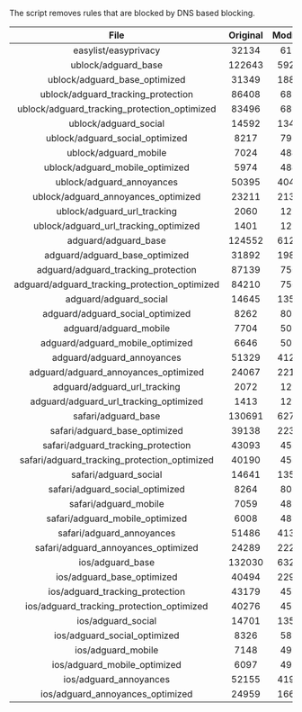 The script removes rules that are blocked by DNS based blocking.


| File | Original | Modified |
|:----:|:-----:|:-----:|
| easylist/easyprivacy | 32134 | 6196 |
| ublock/adguard_base | 122643 | 59267 |
| ublock/adguard_base_optimized | 31349 | 18818 |
| ublock/adguard_tracking_protection | 86408 | 6822 |
| ublock/adguard_tracking_protection_optimized | 83496 | 6822 |
| ublock/adguard_social | 14592 | 13481 |
| ublock/adguard_social_optimized | 8217 | 7963 |
| ublock/adguard_mobile | 7024 | 4841 |
| ublock/adguard_mobile_optimized | 5974 | 4841 |
| ublock/adguard_annoyances | 50395 | 40421 |
| ublock/adguard_annoyances_optimized | 23211 | 21317 |
| ublock/adguard_url_tracking | 2060 | 1219 |
| ublock/adguard_url_tracking_optimized | 1401 | 1219 |
| adguard/adguard_base | 124552 | 61270 |
| adguard/adguard_base_optimized | 31892 | 19811 |
| adguard/adguard_tracking_protection | 87139 | 7500 |
| adguard/adguard_tracking_protection_optimized | 84210 | 7500 |
| adguard/adguard_social | 14645 | 13541 |
| adguard/adguard_social_optimized | 8262 | 8018 |
| adguard/adguard_mobile | 7704 | 5020 |
| adguard/adguard_mobile_optimized | 6646 | 5020 |
| adguard/adguard_annoyances | 51329 | 41267 |
| adguard/adguard_annoyances_optimized | 24067 | 22153 |
| adguard/adguard_url_tracking | 2072 | 1229 |
| adguard/adguard_url_tracking_optimized | 1413 | 1229 |
| safari/adguard_base | 130691 | 62706 |
| safari/adguard_base_optimized | 39138 | 22378 |
| safari/adguard_tracking_protection | 43093 | 4584 |
| safari/adguard_tracking_protection_optimized | 40190 | 4584 |
| safari/adguard_social | 14641 | 13530 |
| safari/adguard_social_optimized | 8264 | 8011 |
| safari/adguard_mobile | 7059 | 4880 |
| safari/adguard_mobile_optimized | 6008 | 4880 |
| safari/adguard_annoyances | 51486 | 41356 |
| safari/adguard_annoyances_optimized | 24289 | 22262 |
| ios/adguard_base | 132030 | 63223 |
| ios/adguard_base_optimized | 40494 | 22903 |
| ios/adguard_tracking_protection | 43179 | 4592 |
| ios/adguard_tracking_protection_optimized | 40276 | 4591 |
| ios/adguard_social | 14701 | 13563 |
| ios/adguard_social_optimized | 8326 | 5819 |
| ios/adguard_mobile | 7148 | 4919 |
| ios/adguard_mobile_optimized | 6097 | 4918 |
| ios/adguard_annoyances | 52155 | 41921 |
| ios/adguard_annoyances_optimized | 24959 | 16602 |
